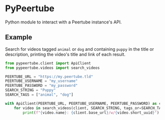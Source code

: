 # PyPeertube

Python module to interact with a Peertube instance's API.

## Example

Search for videos tagged `animal` or `dog` and containing `puppy` in the title or description,
printing the video's title and link of each result.

```python
from pypeertube.client import ApiClient
from pypeertube.videos import search_videos

PEERTUBE_URL = "https://my.peertube.tld"
PEERTUBE_USERNAME = "my_username"
PEERTUBE_PASSWORD = "my_password"
SEARCH_STRING = "Puppy"
SEARCH_TAGS = ["animal", "dog"]

with ApiClient(PEERTUBE_URL, PEERTUBE_USERNAME, PEERTUBE_PASSWORD) as client:
    for video in search_videos(client, SEARCH_STRING, tags_or=SEARCH_TAGS):
        print(f"{video.name}: {client.base_url}/w/{video.short_uuid}")
```
